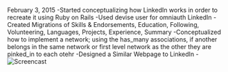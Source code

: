 February 3, 2015
-Started conceptualizing how LinkedIn works in order to recreate it using Ruby on Rails
-Used devise user for omniauth LinkedIn
-Created Migrations of Skills & Endorsements, Education, Following, Volunteering, Languages, Projects, Experience, Summary
-Conceptualized how to implement a network; using the has_many associations, if another belongs in the same network or first level network as the other they are pinked_in to each otehr
-Designed a Similar Webpage to LinkedIn
-![Screencast](http://i.imgur.com/EemXDLi.png)
